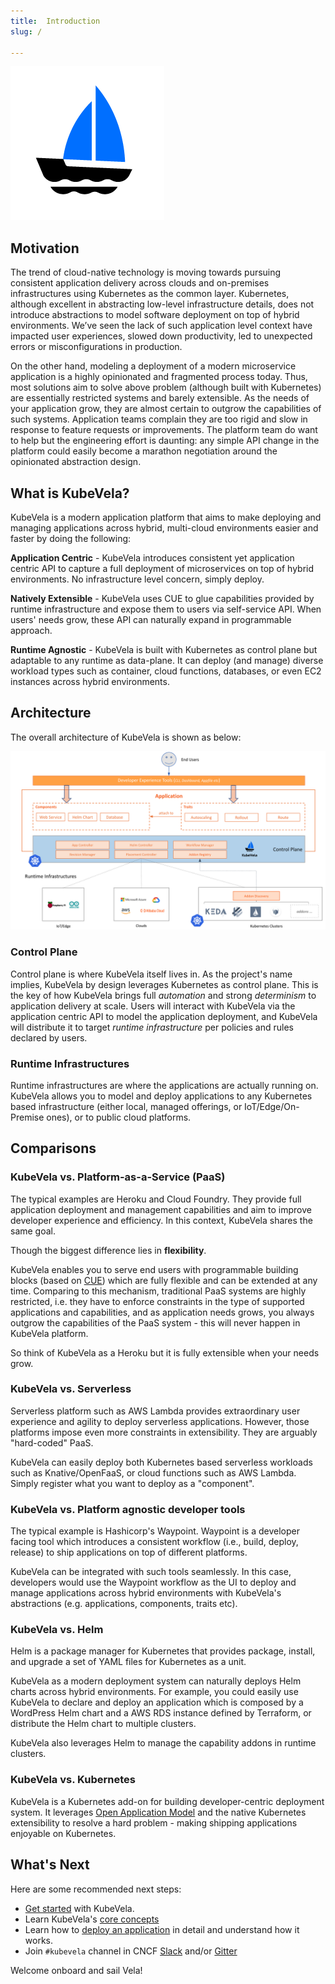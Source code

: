 ```yaml
---
title:  Introduction
slug: / 

---
```


![alt](resources/KubeVela-01.png)

## Motivation

The trend of cloud-native technology is moving towards pursuing consistent application delivery across clouds and on-premises infrastructures using Kubernetes as the common layer. Kubernetes, although excellent in abstracting low-level infrastructure details, does not introduce abstractions to model software deployment on top of hybrid environments. We’ve seen the lack of such application level context have impacted user experiences, slowed down productivity, led to unexpected errors or misconfigurations in production.

On the other hand, modeling a deployment of a modern microservice application is a highly opinionated and fragmented process today. Thus, most solutions aim to solve above problem (although built with Kubernetes) are essentially restricted systems and barely extensible. As the needs of your application grow, they are almost certain to outgrow the capabilities of such systems. Application teams complain they are too rigid and slow in response to feature requests or improvements. The platform team do want to help but the engineering effort is daunting: any simple API change in the platform could easily become a marathon negotiation around the opinionated abstraction design.

## What is KubeVela?

KubeVela is a modern application platform that aims to make deploying and managing applications across hybrid, multi-cloud environments easier and faster by doing the following:

**Application Centric** - KubeVela introduces consistent yet application centric API to capture a full deployment of microservices on top of hybrid environments. No infrastructure level concern, simply deploy.

**Natively Extensible** - KubeVela uses CUE to glue capabilities provided by runtime infrastructure and expose them to users via self-service API. When users' needs grow, these API can naturally expand in programmable approach.

**Runtime Agnostic** - KubeVela is built with Kubernetes as control plane but adaptable to any runtime as data-plane. It can deploy (and manage) diverse workload types such as container, cloud functions, databases, or even EC2 instances across hybrid environments.

## Architecture

The overall architecture of KubeVela is shown as below:

![alt](resources/arch.png)

### Control Plane

Control plane is where KubeVela itself lives in. As the project's name implies, KubeVela by design leverages Kubernetes as control plane. This is the key of how KubeVela brings full *automation* and strong *determinism* to application delivery at scale. Users will interact with KubeVela via the  application centric API to model the application deployment, and KubeVela will distribute it to target *runtime infrastructure* per policies and rules declared by users.

### Runtime Infrastructures

Runtime infrastructures are where the applications are actually running on. KubeVela allows you to model and deploy applications to any Kubernetes based infrastructure (either local, managed offerings, or IoT/Edge/On-Premise ones), or to public cloud platforms.

## Comparisons

### KubeVela vs. Platform-as-a-Service (PaaS) 

The typical examples are Heroku and Cloud Foundry. They provide full application deployment and management capabilities and aim to improve developer experience and efficiency. In this context, KubeVela shares the same goal.

Though the biggest difference lies in **flexibility**.

KubeVela enables you to serve end users with programmable building blocks (based on [CUE](https://cuelang.org/)) which are fully flexible and can be extended at any time. Comparing to this mechanism, traditional PaaS systems are highly restricted, i.e. they have to enforce constraints in the type of supported applications and capabilities, and as application needs grows, you always outgrow the capabilities of the PaaS system - this will never happen in KubeVela platform.

So think of KubeVela as a Heroku but it is fully extensible when your needs grow.

### KubeVela vs. Serverless  

Serverless platform such as AWS Lambda provides extraordinary user experience and agility to deploy serverless applications. However, those platforms impose even more constraints in extensibility. They are arguably "hard-coded" PaaS.

KubeVela can easily deploy both Kubernetes based serverless workloads such as Knative/OpenFaaS, or cloud functions such as AWS Lambda. Simply register what you want to deploy as a "component".

### KubeVela vs. Platform agnostic developer tools

The typical example is Hashicorp's Waypoint. Waypoint is a developer facing tool which introduces a consistent workflow (i.e., build, deploy, release) to ship applications on top of different platforms.

KubeVela can be integrated with such tools seamlessly. In this case, developers would use the Waypoint workflow as the UI to deploy and manage applications across hybrid environments with KubeVela's abstractions (e.g. applications, components, traits etc).

### KubeVela vs. Helm 

Helm is a package manager for Kubernetes that provides package, install, and upgrade a set of YAML files for Kubernetes as a unit. 

KubeVela as a modern deployment system can naturally deploys Helm charts across hybrid environments. For example, you could easily use KubeVela to declare and deploy an application which is composed by a WordPress Helm chart and a AWS RDS instance defined by Terraform, or distribute the Helm chart to multiple clusters.

KubeVela also leverages Helm to manage the capability addons in runtime clusters.

### KubeVela vs. Kubernetes

KubeVela is a Kubernetes add-on for building developer-centric deployment system. It leverages [Open Application Model](https://github.com/oam-dev/spec) and the native Kubernetes extensibility to resolve a hard problem - making shipping applications enjoyable on Kubernetes.


## What's Next

Here are some recommended next steps:
- [Get started](./quick-start) with KubeVela.
- Learn KubeVela's [core concepts](./concepts)
- Learn how to [deploy an application](end-user/application) in detail and understand how it works.
- Join `#kubevela` channel in CNCF [Slack](https://cloud-native.slack.com) and/or [Gitter](https://gitter.im/oam-dev/community)

Welcome onboard and sail Vela!